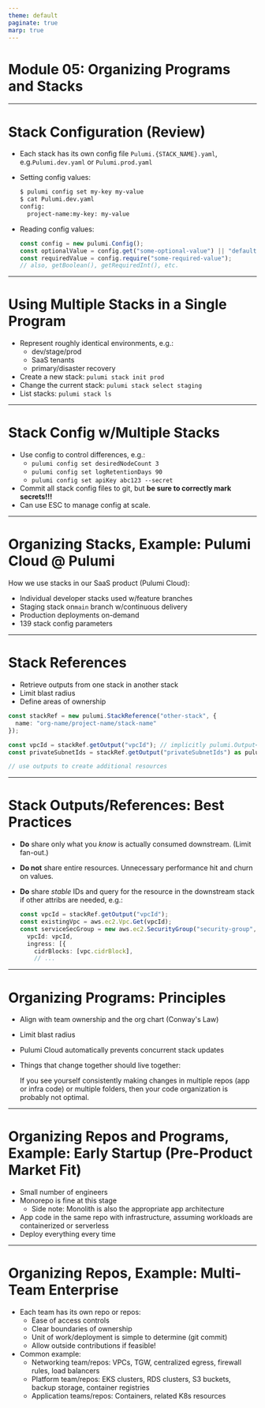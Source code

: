 ```yaml
---
theme: default
paginate: true
marp: true
---
```


# **Module 05: Organizing Programs and Stacks**

---

# Stack Configuration (Review)

- Each stack has its own config file `Pulumi.{STACK_NAME}.yaml`, e.g.`Pulumi.dev.yaml` or `Pulumi.prod.yaml`
- Setting config values:

    ```bash
    $ pulumi config set my-key my-value
    $ cat Pulumi.dev.yaml
    config:
      project-name:my-key: my-value
    ```

- Reading config values:

    ```typescript
    const config = new pulumi.Config();
    const optionalValue = config.get("some-optional-value") || "default-value";
    const requiredValue = config.require("some-required-value");
    // also, getBoolean(), getRequiredInt(), etc.
    ```

---

# Using Multiple Stacks in a Single Program

- Represent roughly identical environments, e.g.:
  - dev/stage/prod
  - SaaS tenants
  - primary/disaster recovery
- Create a new stack: `pulumi stack init prod`
- Change the current stack: `pulumi stack select staging`
- List stacks: `pulumi stack ls`

---

# Stack Config w/Multiple Stacks

- Use config to control differences, e.g.:
  - `pulumi config set desiredNodeCount 3`
  - `pulumi config set logRetentionDays 90`
  - `pulumi config set apiKey abc123 --secret`
- Commit all stack config files to git, but **be sure to correctly mark secrets!!!**
- Can use ESC to manage config at scale.

---

# Organizing Stacks, Example: Pulumi Cloud @ Pulumi

How we use stacks in our SaaS product (Pulumi Cloud):

- Individual developer stacks used w/feature branches
- Staging stack on`main` branch w/continuous delivery
- Production deployments on-demand
- 139 stack config parameters

---

# Stack References

- Retrieve outputs from one stack in another stack
- Limit blast radius
- Define areas of ownership

```typescript
const stackRef = new pulumi.StackReference("other-stack", {
  name: "org-name/project-name/stack-name"
});

const vpcId = stackRef.getOutput("vpcId"); // implicitly pulumi.Output<string>
const privateSubnetIds = stackRef.getOutput("privateSubnetIds") as pulumi.Output<string[]>;

// use outputs to create additional resources
```

---

# Stack Outputs/References: Best Practices

- **Do** share only what you _know_ is actually consumed downstream. (Limit fan-out.)
- **Do not** share entire resources. Unnecessary performance hit and churn on values.
- **Do** share _stable_ IDs and query for the resource in the downstream stack if other attribs are needed, e.g.:

    ```typescript
    const vpcId = stackRef.getOutput("vpcId");
    const existingVpc = aws.ec2.Vpc.Get(vpcId);
    const serviceSecGroup = new aws.ec2.SecurityGroup("security-group", {
      vpcId: vpcId,
      ingress: [{
        cidrBlocks: [vpc.cidrBlock],
        // ...
    ```

---

# Organizing Programs: Principles

- Align with team ownership and the org chart (Conway's Law)
- Limit blast radius
- Pulumi Cloud automatically prevents concurrent stack updates
- Things that change together should live together:

  If you see yourself consistently making changes in multiple repos (app or infra code) or multiple folders, then your code organization is probably not optimal.

---

# Organizing Repos and Programs, Example: Early Startup (Pre-Product Market Fit)

- Small number of engineers
- Monorepo is fine at this stage
  - Side note: Monolith is also the appropriate app architecture
- App code in the same repo with infrastructure, assuming workloads are containerized or serverless
- Deploy everything every time

---

# Organizing Repos, Example: Multi-Team Enterprise

- Each team has its own repo or repos:
  - Ease of access controls
  - Clear boundaries of ownership
  - Unit of work/deployment is simple to determine (git commit)
  - Allow outside contributions if feasible!
- Common example:
  - Networking team/repos: VPCs, TGW, centralized egress, firewall rules, load balancers
  - Platform team/repos: EKS clusters, RDS clusters, S3 buckets, backup storage, container registries
  - Application teams/repos: Containers, related K8s resources
